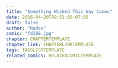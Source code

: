 ```yaml
---
title: "Something Wicked This Way Comes"
date: 2016-04-20T09:51:00-07:00
draft: false
author: "Rades"
comic: "fd108.jpg"
chapter: CHAPTERTEMPLATE
chapter_link: CHAPTERLINKTEMPLATE
tags: TAGSLISTTEMPLATE
related_comics: RELATEDCOMICTEMPLATE
---
```

